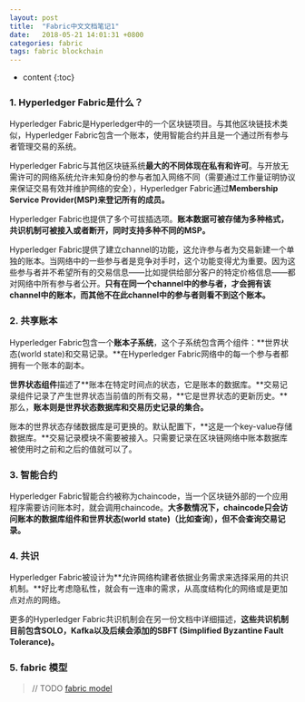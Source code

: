 ```yaml
---
layout: post
title:  "Fabric中文文档笔记1"
date:   2018-05-21 14:01:31 +0800
categories: fabric 
tags: fabric blockchain
---
```


* content
{:toc}

### 1. Hyperledger Fabric是什么？
Hyperledger Fabric是Hyperledger中的一个区块链项目。与其他区块链技术类似，Hyperledger Fabric包含一个账本，使用智能合约并且是一个通过所有参与者管理交易的系统。

Hyperledger Fabric与其他区块链系统**最大的不同体现在私有和许可**。与开放无需许可的网络系统允许未知身份的参与者加入网络不同（需要通过工作量证明协议来保证交易有效并维护网络的安全），Hyperledger Fabric通过**Membership Service Provider(MSP)来登记所有的成员。**

Hyperledger Fabric也提供了多个可拔插选项。**账本数据可被存储为多种格式，共识机制可被接入或者断开，同时支持多种不同的MSP。**

Hyperledger Fabric提供了建立channel的功能，这允许参与者为交易新建一个单独的账本。当网络中的一些参与者是竞争对手时，这个功能变得尤为重要。因为这些参与者并不希望所有的交易信息——比如提供给部分客户的特定价格信息——都对网络中所有参与者公开。**只有在同一个channel中的参与者，才会拥有该channel中的账本，而其他不在此channel中的参与者则看不到这个账本。**

### 2. 共享账本
Hyperledger Fabric包含一个**账本子系统**，这个子系统包含两个组件：**世界状态(world state)和交易记录。**在Hyperledger Fabric网络中的每一个参与者都拥有一个账本的副本。

**世界状态组件**描述了**账本在特定时间点的状态，它是账本的数据库。**交易记录组件记录了产生世界状态当前值的所有交易，**它是世界状态的更新历史。**那么，**账本则是世界状态数据库和交易历史记录的集合。**

账本的世界状态存储数据库是可更换的。默认配置下，**这是一个key-value存储数据库。**交易记录模块不需要被接入。只需要记录在区块链网络中账本数据库被使用时之前和之后的值就可以了。

### 3. 智能合约
Hyperledger Fabric智能合约被称为chaincode，当一个区块链外部的一个应用程序需要访问账本时，就会调用chaincode。**大多数情况下，chaincode只会访问账本的数据库组件和世界状态(world state)（比如查询），但不会查询交易记录。**

### 4. 共识
Hyperledger Fabric被设计为**允许网络构建者依据业务需求来选择采用的共识机制。**好比考虑隐私性，就会有一连串的需求，从高度结构化的网络或是更加点对点的网络。

更多的Hyperledger Fabric共识机制会在另一份文档中详细描述，**这些共识机制目前包含SOLO，Kafka以及后续会添加的SBFT (Simplified Byzantine Fault Tolerance)。**

### 5. fabric 模型
> // TODO [fabric model](https://hyperledger-fabric.readthedocs.io/en/latest/fabric_model.html)